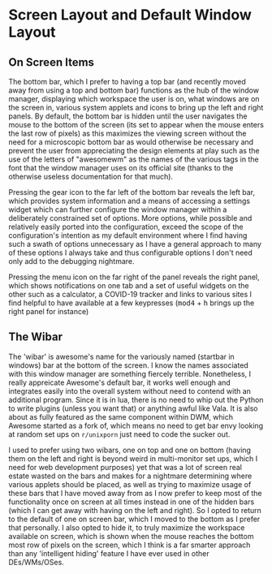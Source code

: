 # Screen Layout and Default Window Layout

## On Screen Items 

The bottom bar, which I prefer to having a top bar (and recently moved away from using a top and bottom bar) functions as the hub of the window manager, displaying which workspace the user is on, what windows are on the screen in, various system applets and icons to bring up the left and right panels. By default, the bottom bar is hidden until the user navigates the mouse to the bottom of the screen (its set to appear when the mouse enters the last row of pixels) as this maximizes the viewing screen without the need for a microscopic bottom bar as would otherwise be necessary and prevent the user from appreciating the design elements at play such as the use of the letters of "awesomewm" as the names of the various tags in the font that the window manager uses on its official site (thanks to the otherwise useless documentation for that much).

Pressing the gear icon to the far left of the bottom bar reveals the left bar, which provides system information and a means of accessing a settings widget which can further configure the window manager within a deliberately constrained set of options. More options, while possible and relatively easily ported into the configuration, exceed the scope of the configuration's intention as my default environment where I find having such a swath of options unnecessary as I have a general approach to many of these options I always take and thus configurable options I don't need only add to the debugging nightmare. 

Pressing the menu icon on the far right of the panel reveals the right panel, which shows notifications on one tab and a set of useful widgets on the other such as a calculator, a COVID-19 tracker and links to various sites I find helpful to have available at a few keypresses (<kbd>mod4</kbd> + <kbd>h</kbd> brings up the right panel for instance)


## The Wibar 

The 'wibar' is awesome's name for the variously named (startbar in windows) bar at the bottom of the screen. I know the names associated with this window manager are something fiercely terrible. Nonetheless, I really appreicate Awesome's default bar, it works well enough and integrates easily into the overall system without need to contend with an additional program. Since it is in lua, there is no need to whip out the Python to write plugins (unless you want that) or anything awful like Vala. It is also about as fully featured as the same component within DWM, which Awesome started as a fork of, which means no need to get bar envy looking at random set ups on `r/unixporn` just need to code the sucker out. 

I used to prefer using two wibars, one on top and one on bottom (having them on the left and right is beyond weird in multi-monitor set ups, which I need for web development purposes) yet that was a lot of screen real estate wasted on the bars and makes for a nightmare determining where various applets should be placed, as well as trying to maximize usage of these bars that I have moved away from as I now prefer to keep most of the functionality once on screen at all times instead in one of the hidden bars (which I can get away with having on the left and right). So I opted to return to the default of one on screen bar, which I moved to the bottom as I prefer that personally. I also opted to hide it, to truly maximize the workspace available on screen, which is shown when the mouse reaches the bottom most row of pixels on the screen, which I think is a far smarter approach than any 'intelligent hiding' feature I have ever used in other DEs/WMs/OSes. 